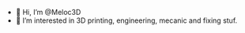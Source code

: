 - 👋 Hi, I’m @Meloc3D
- 👀 I’m interested in 3D printing, engineering, mecanic and fixing stuf.

<!---
Meloc3D/Meloc3D is a ✨ special ✨ repository because its `README.md` (this file) appears on your GitHub profile.
You can click the Preview link to take a look at your changes.
--->
